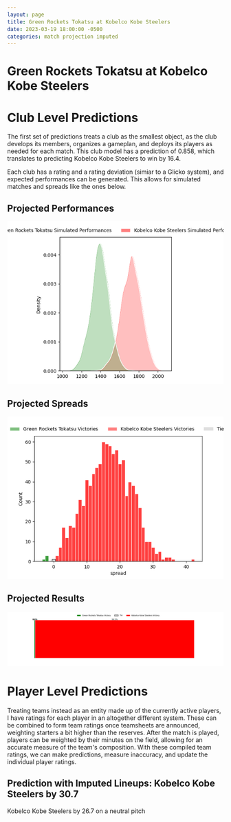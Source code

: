 ```yaml
---  
layout: page  
title: Green Rockets Tokatsu at Kobelco Kobe Steelers  
date: 2023-03-19 18:00:00 -0500  
categories: match projection imputed  
---
```

# Green Rockets Tokatsu at Kobelco Kobe Steelers

# Club Level Predictions


The first set of predictions treats a club as the smallest object, as the club develops its members, organizes a gameplan, and deploys its players as needed for each match. This club model has a prediction of 0.858, which translates to predicting Kobelco Kobe Steelers to win by 16.4.

Each club has a rating and a rating deviation (simiar to a Glicko system), and expected performances can be generated. This allows for simulated matches and spreads like the ones below.
## Projected Performances


![Projected Performances](plots/performances_2023-03-19-KobelcoKobeSteelers-GreenRocketsTokatsu.png)
## Projected Spreads


![Projected Spreads](plots/spreads_2023-03-19-KobelcoKobeSteelers-GreenRocketsTokatsu.png)
## Projected Results


![Projected Results](plots/resultbar_2023-03-19-KobelcoKobeSteelers-GreenRocketsTokatsu.png)
# Player Level Predictions


Treating teams instead as an entity made up of the currently active players, I have ratings for each player in an altogether different system. These can be combined to form team ratings once teamsheets are announced, weighting starters a bit higher than the reserves. After the match is played, players can be weighted by their minutes on the field, allowing for an accurate measure of the team's composition. With these compiled team ratings, we can make predictions, measure inaccuracy, and update the individual player ratings.
## Prediction with Imputed Lineups: Kobelco Kobe Steelers by 30.7


Kobelco Kobe Steelers by 26.7 on a neutral pitch

